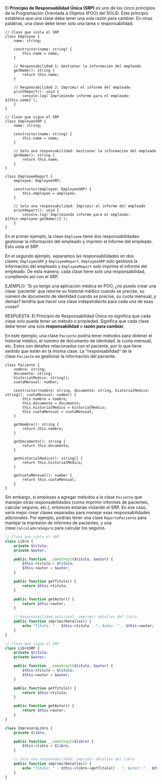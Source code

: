 El **Principio de Responsabilidad Única (SRP)** es uno de los cinco principios de la Programación Orientada a Objetos (POO) del SOLID. Este principio establece que una clase debe tener una sola razón para cambiar. En otras palabras, una clase debe tener solo una tarea o responsabilidad.

```TS
// Clase que viola el SRP
class Employee {
    name: string;

    constructor(name: string) {
        this.name = name;
    }

    // Responsabilidad 1: Gestionar la información del empleado
    getName(): string {
        return this.name;
    }

    // Responsabilidad 2: Imprimir el informe del empleado
    printReport(): void {
        console.log(`Imprimiendo informe para el empleado: ${this.name}`);
    }
}

// Clase que sigue el SRP
class EmployeeSRP {
    name: string;

    constructor(name: string) {
        this.name = name;
    }

    // Solo una responsabilidad: Gestionar la información del empleado
    getName(): string {
        return this.name;
    }
}

class EmployeeReport {
    employee: EmployeeSRP;

    constructor(employee: EmployeeSRP) {
        this.employee = employee;
    }

    // Solo una responsabilidad: Imprimir el informe del empleado
    printReport(): void {
        console.log(`Imprimiendo informe para el empleado: ${this.employee.getName()}`);
    }
}

```
En el primer ejemplo, la clase `Employee` tiene dos responsabilidades: gestionar la información del empleado y imprimir el informe del empleado. Esto viola el SRP.

En el segundo ejemplo, separamos las responsabilidades en dos clases: `EmployeeSRP` y `EmployeeReport`. `EmployeeSRP` solo gestiona la información del empleado y `EmployeeReport` solo imprime el informe del empleado. De esta manera, cada clase tiene solo una responsabilidad, cumpliendo así con el SRP.

EJEMPLO:
'Si yo tengo una aplicación médica en POO, ¿no puedo crear una clase 'paciente' que retorne su historial médico cuando se precise, su número de documento de identidad cuando se precise, su cuota mensual, y demás? tendría que hacer una clase independiente para cada una de esas cosas?

RESPUESTA:
El Principio de Responsabilidad Única no significa que cada clase solo pueda tener un método o propiedad. Significa que cada clase debe tener una sola **responsabilidad** o **razón para cambiar**.

En este ejemplo, una clase `Paciente` podría tener métodos para obtener el historial médico, el número de documento de identidad, la cuota mensual, etc. Estos son detalles relacionados con el paciente, por lo que tiene sentido que estén en la misma clase. La “responsabilidad” de la clase `Paciente` es gestionar la información del paciente.
```JS
class Paciente {
    nombre: string;
    documento: string;
    historialMedico: string[];
    cuotaMensual: number;

    constructor(nombre: string, documento: string, historialMedico: string[], cuotaMensual: number) {
        this.nombre = nombre;
        this.documento = documento;
        this.historialMedico = historialMedico;
        this.cuotaMensual = cuotaMensual;
    }

    getNombre(): string {
        return this.nombre;
    }

    getDocumento(): string {
        return this.documento;
    }

    getHistorialMedico(): string[] {
        return this.historialMedico;
    }

    getCuotaMensual(): number {
        return this.cuotaMensual;
    }
}

```
Sin embargo, si empiezas a agregar métodos a la clase `Paciente` que manejan otras responsabilidades (como imprimir informes de pacientes, calcular seguros, etc.), entonces estarías violando el SRP. En ese caso, sería mejor crear clases separadas para manejar esas responsabilidades adicionales. Por ejemplo, podrías tener una clase `ReportePaciente` para manejar la impresión de informes de pacientes, y una clase `CalculadoraSeguro` para calcular los seguros.


```PHP
// Clase que viola el SRP
class Libro {
    private $titulo;
    private $autor;

    public function __construct($titulo, $autor) {
        $this->titulo = $titulo;
        $this->autor = $autor;
    }

    public function getTitulo() {
        return $this->titulo;
    }

    public function getAutor() {
        return $this->autor;
    }

    // Responsabilidad adicional: imprimir detalles del libro
    public function imprimirDetalles() {
        echo "Título: " . $this->titulo . ", Autor: " . $this->autor;
    }
}

// Clase que sigue el SRP
class LibroSRP {
    private $titulo;
    private $autor;

    public function __construct($titulo, $autor) {
        $this->titulo = $titulo;
        $this->autor = $autor;
    }

    public function getTitulo() {
        return $this->titulo;
    }

    public function getAutor() {
        return $this->autor;
    }
}

class ImpresoraLibro {
    private $libro;

    public function __construct($libro) {
        $this->libro = $libro;
    }

    // Solo una responsabilidad: imprimir detalles del libro
    public function imprimirDetalles() {
        echo "Título: " . $this->libro->getTitulo() . ", Autor: " . $this->libro->getAutor();
    }
}

```